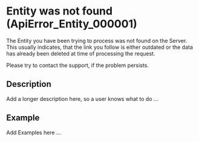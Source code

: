 # Entity was not found (ApiError_Entity_000001)

The Entity you have been trying to process was not found on the Server. This 
usually indicates, that the link you follow is either outdated or the data 
has already been deleted at time of processing the request.

Please try to contact the support, if the problem persists.

## Description

Add a longer description here, so a user knows what to do ...

## Example

Add Examples here ...